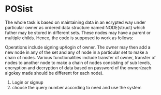 # POSist
The whole task is based on maintaining data in an ecrypted way under particular owner as ordered data structure named NODE(struct) which futher may be stored in different sets. These nodes may have a parent or multiple childs.
Hence, the code is supposed to work as follows:

Operations include signing up/login of owner.
The owner may then add a new node in any of the set and any of node in a particular set to make a chain of nodes.
Various functionalities include transfer of owner, transfer of nodes to another node to make a chain of nodes consisting of sub levels, encryption and decryption of data based on password of the owner(each algokey made should be different for each node). 

1. Login or signup
2. choose the query number according to need and use the system
